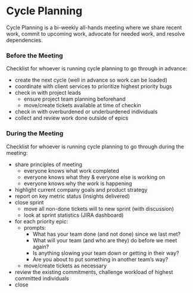 Cycle Planning
==============

Cycle Planning is a bi-weekly all-hands meeting where we share recent work, commit to upcoming work, advocate for needed work, and resolve dependencies.

### Before the Meeting

Checklist for whoever is running cycle planning to go through in advance:

- create the next cycle (well in advance so work can be loaded)
- coordinate with client services to prioritize highest priority bugs
- check in with project leads
	- ensure project team planning beforehand
	- move/create tickets available at time of checkin
- check in with overburdened or underburdened individuals
- collect and review work done outside of epics


### During the Meeting

Checklist for whoever is running cycle planning to go through during the meeting:

- share principles of meeting
	- everyone knows what work completed
	- everyone knows what they & everyone else is working on
	- everyone knows why the work is happening
- highlight current company goals and product strategy
- report on key metric status (insights delivered)
- close sprint
	- move all non-done tickets will to new sprint (with discussion)
	- look at sprint statistics (JIRA dashboard)
- for each priority epic:
	- prompts:
		- What has your team done (and not done) since we last met?
		- What will your team (and who are they) do before we meet again?
		- Is anything slowing your team down or getting in their way?
		- Are you about to put something in another team’s way?
	- move/create tickets as necessary
- review the existing commitments, challenge workload of highest committed individuals
- close
